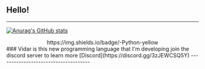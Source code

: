 ## Hello!
-------------------------------------
[![Anurag's GitHub stats](https://github-readme-stats.vercel.app/api?username=Noreen-py&show_icons=true&theme=radical)](https://github.com/anuraghazra/github-readme-stats)

<center>
  https://img.shields.io/badge/-Python-yellow
  
</center>
### Vidar
is this new programming language that I'm developing
join the discord server to learn more
[Discord](https://discord.gg/3zJEWCSQ5Y)
-------------------------------------
